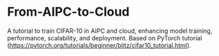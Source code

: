 # From-AIPC-to-Cloud

A tutorial to train CIFAR-10 in AIPC and cloud, enhancing model training, performance, scalability, and deployment. Based on PyTorch tutorial (https://pytorch.org/tutorials/beginner/blitz/cifar10_tutorial.html).

